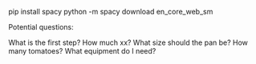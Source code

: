 pip install spacy
python -m spacy download en_core_web_sm

Potential questions:

What is the first step?
How much xx?
What size should the pan be?
How many tomatoes?
What equipment do I need?